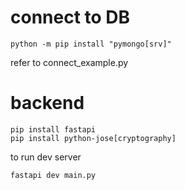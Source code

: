 # connect to DB
```
python -m pip install "pymongo[srv]"
```
refer to connect_example.py 

# backend
```
pip install fastapi
pip install python-jose[cryptography]

```
to run dev server
```
fastapi dev main.py
```
